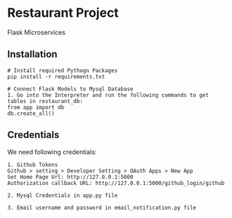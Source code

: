 # Restaurant Project
Flask Microservices

## Installation
```
# Install required Pythogn Packages
pip install -r requirements.txt

# Connect Flask Models to Mysql Database
1. Go into the Interpreter and run the following commands to get tables in restaurant_db:
from app import db
db.create_all()
```

## Credentials
We need following credentials:
```
1. Github Tokens
Github > setting > Developer Setting > OAuth Apps > New App 
Set Home Page Url: http://127.0.0.1:5000
Authorization callback URL: http://127.0.0.1:5000/github_login/github

2. Mysql Credentials in app.py file

3. Email username and password in email_notification.py file
```

